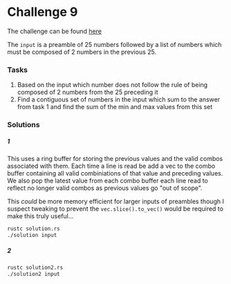 # Challenge 9

The challenge can be found [here][1]

The `input` is a preamble of 25 numbers followed by a list of numbers which must be composed of 2
numbers in the previous 25.

### Tasks

1. Based on the input which number does not follow the rule of being composed of 2 numbers from the 25
preceding it
2. Find a contiguous set of numbers in the input which sum to the answer from task 1 and find the sum of
the min and max values from this set

### Solutions

##### 1

This uses a ring buffer for storing the previous values and the valid combos associated with them. Each
time a line is read be add a vec to the combo buffer containing all valid combiniations of that value
and preceding values. We also pop the latest value from each combo buffer each line read to reflect no
longer valid combos as previous values go "out of scope".

This *could* be more memory efficient for larger inputs of preambles though I suspect tweaking to
prevent the `vec.slice().to_vec()` would be required to make this truly useful...

```bash
rustc solution.rs
./solution input
```

##### 2

```bash
rustc solution2.rs
./solution2 input
```

[1]: <https://adventofcode.com/2020/day/9> "Advent of Code day 9 challenge"
